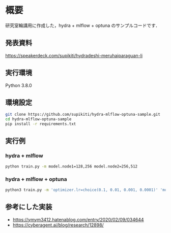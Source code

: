 # 概要
研究室輪講用に作成した，hydra + mlflow + optuna のサンプルコードです．

## 発表資料
https://speakerdeck.com/supikiti/hydradeshi-meruhaiparaguan-li

## 実行環境
Python 3.8.0

## 環境設定
```bash
git clone https://github.com/supikiti/hydra-mlflow-optuna-sample.git
cd hydra-mlflow-optuna-sample
pip install -r requirements.txt
```

## 実行例
### hydra + mlflow
```bash
python train.py -m model.node1=128,256 model.node2=256,512
```

### hydra + mlflow + optuna
```bash
python3 train.py -m 'optimizer.lr=choice(0.1, 0.01, 0.001, 0.0001)' 'model.node1=range(10, 500)'
```

## 参考にした実装
- https://ymym3412.hatenablog.com/entry/2020/02/09/034644
- https://cyberagent.ai/blog/research/12898/